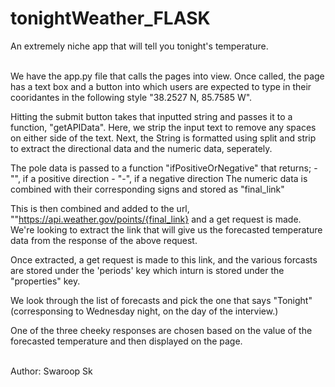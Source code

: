 # tonightWeather_FLASK
An extremely niche app that will tell you tonight's temperature.

<br>
We have the app.py file that calls the pages into view.
Once called, the page has a text box and a button into which users are expected to type in their cooridantes in the following style "38.2527 N, 85.7585 W".

Hitting the submit button takes that inputted string and passes it to a function, "getAPIData".
Here, we strip the input text to remove any spaces on either side of the text.
Next, the String is formatted using split and strip to extract the directional data and the numeric data, seperately.

The pole data is passed to a function "ifPositiveOrNegative" that returns;
    - "", if a positive direction
    - "-", if a negative direction
The numeric data is combined with their corresponding signs and stored as "final_link"

This is then combined and added to the url, ""https://api.weather.gov/points/{final_link} and a get request is made.
We're looking to extract the link that will give us the forecasted temperature data from the response of the above request.

Once extracted, a get request is made to this link, and the various forcasts are stored under the 'periods' key which inturn is stored under the "properties" key.

We look through the  list of forecasts and pick the one that says "Tonight" (corresponsing to Wednesday night, on the day of the interview.)

One of the three cheeky responses are chosen based on the value of the forecasted temperature and then displayed on the page.

<br>
Author: Swaroop Sk
<br>

